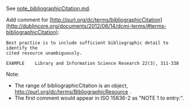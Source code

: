 See [note_bibliographicCitation.md](../blob/master/proposals/2018_iso-related/note_bibliographicCitation.md).

Add comment for [http://purl.org/dc/terms/bibliographicCitation](http://dublincore.org/documents/2012/06/14/dcmi-terms/#terms-bibliographicCitation):

    Best practice is to include sufficient bibliographic detail to identify the
    cited resource unambiguously.

    EXAMPLE    Library and Information Science Research 22(3), 311-338

Note:
* The range of bibliographicCitation is an object, http://purl.org/dc/terms/BibliographicResource .
* The first comment would appear in ISO 15836-2 as "NOTE 1 to entry:".

